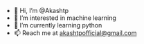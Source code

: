 - 👋 Hi, I’m @Akashtp
- 👀 I’m interested in machine learning 
- 🌱 I’m currently learning python
- 📫 Reach me at akashtpofficial@gmail.com

<!---
Akashtp/Akashtp is a ✨ special ✨ repository because its `README.md` (this file) appears on your GitHub profile.
You can click the Preview link to take a look at your changes.
--->
